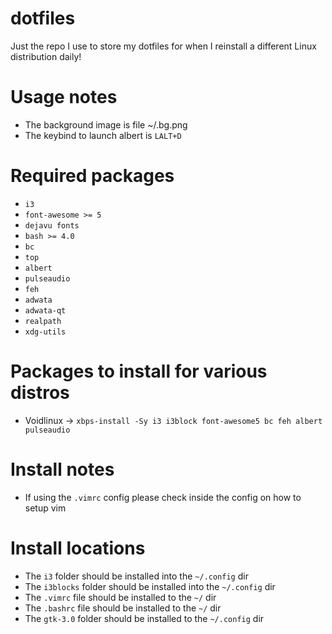 # dotfiles
Just the repo I use to store my dotfiles for when I reinstall a different Linux distribution daily!

# Usage notes
* The background image is file ~/.bg.png
* The keybind to launch albert is `LALT+D`

# Required packages
* `i3`
* `font-awesome >= 5`
* `dejavu fonts`
* `bash >= 4.0`
* `bc`
* `top`
* `albert`
* `pulseaudio`
* `feh`
* `adwata`
* `adwata-qt`
* `realpath`
* `xdg-utils`

# Packages to install for various distros
* Voidlinux -> `xbps-install -Sy i3 i3block font-awesome5 bc feh albert pulseaudio`

# Install notes
* If using the `.vimrc` config please check inside the config on how to setup vim

# Install locations
* The `i3` folder should be installed into the `~/.config` dir
* The `i3blocks` folder should be installed into the `~/.config` dir
* The `.vimrc` file should be installed to the `~/` dir
* The `.bashrc` file should be installed to the `~/` dir
* The `gtk-3.0` folder should be installed to the `~/.config` dir
